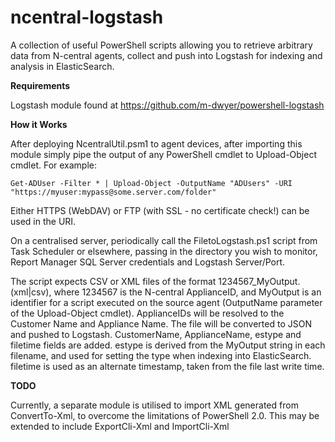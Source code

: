ncentral-logstash
==============

A collection of useful PowerShell scripts allowing you to retrieve arbitrary data from N-central agents, collect and push into Logstash for indexing and analysis in ElasticSearch.

<b>Requirements</b>

Logstash module found at https://github.com/m-dwyer/powershell-logstash

<b>How it Works</b>

After deploying NcentralUtil.psm1 to agent devices, after importing this module simply pipe the output of any PowerShell cmdlet to Upload-Object cmdlet.  For example:

`Get-ADUser -Filter * | Upload-Object -OutputName "ADUsers" -URI "https://myuser:mypass@some.server.com/folder"`

Either HTTPS (WebDAV) or FTP (with SSL - no certificate check!) can be used in the URI.

On a centralised server, periodically call the FiletoLogstash.ps1 script from Task Scheduler or elsewhere, passing in the directory you wish to monitor, Report Manager SQL Server credentials and Logstash Server/Port.

The script expects CSV or XML files of the format 1234567_MyOutput.(xml|csv), where 1234567 is the N-central ApplianceID, and MyOutput is an identifier for a script executed on the source agent (OutputName parameter of the Upload-Object cmdlet).  ApplianceIDs will be resolved to the Customer Name and Appliance Name.  The file will be converted to JSON and pushed to Logstash.  CustomerName, ApplianceName, estype and filetime fields are added.  estype is derived from the MyOutput string in each filename, and used for setting the type when indexing into ElasticSearch.  filetime is used as an alternate timestamp, taken from the file last write time.

<b>TODO</b>

Currently, a separate module is utilised to import XML generated from ConvertTo-Xml, to overcome the limitations of PowerShell 2.0.  This may be extended to include ExportCli-Xml and ImportCli-Xml
